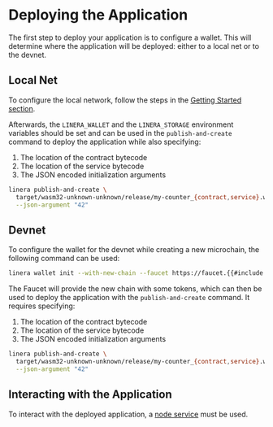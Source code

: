 # Deploying the Application

The first step to deploy your application is to configure a wallet. This will
determine where the application will be deployed: either to a local net or to
the devnet.

## Local Net

To configure the local network, follow the steps in the
[Getting Started section](../getting_started/hello_linera.html#using-the-initial-test-wallet).

Afterwards, the `LINERA_WALLET` and the `LINERA_STORAGE` environment variables
should be set and can be used in the `publish-and-create` command to deploy the
application while also specifying:

1. The location of the contract bytecode
2. The location of the service bytecode
3. The JSON encoded initialization arguments

```bash
linera publish-and-create \
  target/wasm32-unknown-unknown/release/my-counter_{contract,service}.wasm \
  --json-argument "42"
```

## Devnet

To configure the wallet for the devnet while creating a new microchain, the
following command can be used:

```bash
linera wallet init --with-new-chain --faucet https://faucet.{{#include ../../../RELEASE_DOMAIN}}.linera.net
```

The Faucet will provide the new chain with some tokens, which can then be used
to deploy the application with the `publish-and-create` command. It requires
specifying:

1. The location of the contract bytecode
2. The location of the service bytecode
3. The JSON encoded initialization arguments

```bash
linera publish-and-create \
  target/wasm32-unknown-unknown/release/my-counter_{contract,service}.wasm \
  --json-argument "42"
```

## Interacting with the Application

To interact with the deployed application, a
[node service](../core_concepts/node_service.html) must be used.
